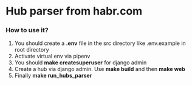 # Hub parser from habr.com

### How to use it?
1. You should create a **.env** file in the src directory  like .env.example in root directory
2. Activate virtual env via pipenv
3. You should **make createsuperuser** for django admin
4. Create a hub via django admin. Use **make build** and then **make web**
5. Finally **make run_hubs_parser**